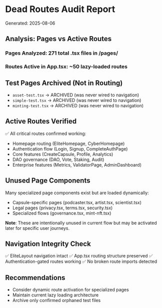 # Dead Routes Audit Report
Generated: 2025-08-06

## Analysis: Pages vs Active Routes

### Pages Analyzed: 271 total .tsx files in /pages/
### Routes Active in App.tsx: ~50 lazy-loaded routes

## Test Pages Archived (Not in Routing)
- `asset-test.tsx` → ARCHIVED (was never wired to navigation)
- `simple-test.tsx` → ARCHIVED (was never wired to navigation) 
- `minting-test.tsx` → ARCHIVED (was never wired to navigation)

## Active Routes Verified
✅ All critical routes confirmed working:
- Homepage routing (EliteHomepage, CyberHomepage)
- Authentication flow (Login, Signup, CompleteAuthPage)
- Core features (CreateCapsule, Profile, Analytics)
- DAO governance (DAO, Vote, Staking, Audit)
- Enterprise features (Metrics, ValidatorPage, AdminDashboard)

## Unused Page Components
Many specialized page components exist but are loaded dynamically:
- Capsule-specific pages (podcaster.tsx, artist.tsx, scientist.tsx)
- Legal pages (privacy.tsx, terms.tsx, security.tsx)
- Specialized flows (governance.tsx, mint-nft.tsx)

**Note**: These are intentionally unused in current flow but may be activated later for specific user journeys.

## Navigation Integrity Check
✅ EliteLayout navigation intact
✅ App.tsx routing structure preserved
✅ Authentication-gated routes working
✅ No broken route imports detected

## Recommendations
- Consider dynamic route activation for specialized pages
- Maintain current lazy loading architecture
- Archive only confirmed orphaned test files
